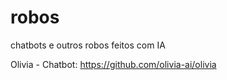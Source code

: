 # robos
chatbots e outros robos feitos com IA


Olivia - Chatbot:
https://github.com/olivia-ai/olivia
